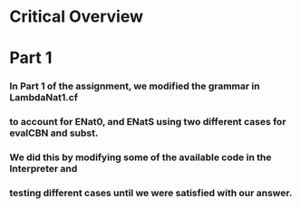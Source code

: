 # Critical Overview

# Part 1

### In Part 1 of the assignment, we modified the grammar in LambdaNat1.cf 
### to account for ENat0, and ENatS using two different cases for evalCBN and subst. 
### We did this by modifying some of the available code in the Interpreter and
### testing different cases until we were satisfied with our answer.
